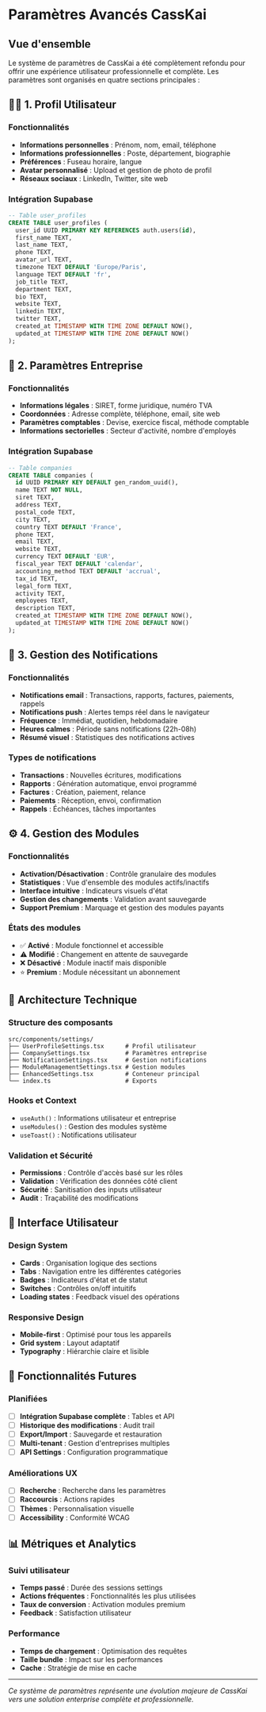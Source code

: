 # Paramètres Avancés CassKai

## Vue d'ensemble

Le système de paramètres de CassKai a été complètement refondu pour offrir une expérience utilisateur professionnelle et complète. Les paramètres sont organisés en quatre sections principales :

## 🧑‍💼 1. Profil Utilisateur

### Fonctionnalités
- **Informations personnelles** : Prénom, nom, email, téléphone
- **Informations professionnelles** : Poste, département, biographie
- **Préférences** : Fuseau horaire, langue
- **Avatar personnalisé** : Upload et gestion de photo de profil
- **Réseaux sociaux** : LinkedIn, Twitter, site web

### Intégration Supabase
```sql
-- Table user_profiles
CREATE TABLE user_profiles (
  user_id UUID PRIMARY KEY REFERENCES auth.users(id),
  first_name TEXT,
  last_name TEXT,
  phone TEXT,
  avatar_url TEXT,
  timezone TEXT DEFAULT 'Europe/Paris',
  language TEXT DEFAULT 'fr',
  job_title TEXT,
  department TEXT,
  bio TEXT,
  website TEXT,
  linkedin TEXT,
  twitter TEXT,
  created_at TIMESTAMP WITH TIME ZONE DEFAULT NOW(),
  updated_at TIMESTAMP WITH TIME ZONE DEFAULT NOW()
);
```

## 🏢 2. Paramètres Entreprise

### Fonctionnalités
- **Informations légales** : SIRET, forme juridique, numéro TVA
- **Coordonnées** : Adresse complète, téléphone, email, site web
- **Paramètres comptables** : Devise, exercice fiscal, méthode comptable
- **Informations sectorielles** : Secteur d'activité, nombre d'employés

### Intégration Supabase
```sql
-- Table companies
CREATE TABLE companies (
  id UUID PRIMARY KEY DEFAULT gen_random_uuid(),
  name TEXT NOT NULL,
  siret TEXT,
  address TEXT,
  postal_code TEXT,
  city TEXT,
  country TEXT DEFAULT 'France',
  phone TEXT,
  email TEXT,
  website TEXT,
  currency TEXT DEFAULT 'EUR',
  fiscal_year TEXT DEFAULT 'calendar',
  accounting_method TEXT DEFAULT 'accrual',
  tax_id TEXT,
  legal_form TEXT,
  activity TEXT,
  employees TEXT,
  description TEXT,
  created_at TIMESTAMP WITH TIME ZONE DEFAULT NOW(),
  updated_at TIMESTAMP WITH TIME ZONE DEFAULT NOW()
);
```

## 🔔 3. Gestion des Notifications

### Fonctionnalités
- **Notifications email** : Transactions, rapports, factures, paiements, rappels
- **Notifications push** : Alertes temps réel dans le navigateur
- **Fréquence** : Immédiat, quotidien, hebdomadaire
- **Heures calmes** : Période sans notifications (22h-08h)
- **Résumé visuel** : Statistiques des notifications actives

### Types de notifications
- **Transactions** : Nouvelles écritures, modifications
- **Rapports** : Génération automatique, envoi programmé
- **Factures** : Création, paiement, relance
- **Paiements** : Réception, envoi, confirmation
- **Rappels** : Échéances, tâches importantes

## ⚙️ 4. Gestion des Modules

### Fonctionnalités
- **Activation/Désactivation** : Contrôle granulaire des modules
- **Statistiques** : Vue d'ensemble des modules actifs/inactifs
- **Interface intuitive** : Indicateurs visuels d'état
- **Gestion des changements** : Validation avant sauvegarde
- **Support Premium** : Marquage et gestion des modules payants

### États des modules
- ✅ **Activé** : Module fonctionnel et accessible
- ⚠️ **Modifié** : Changement en attente de sauvegarde
- ❌ **Désactivé** : Module inactif mais disponible
- ⭐ **Premium** : Module nécessitant un abonnement

## 🔧 Architecture Technique

### Structure des composants
```
src/components/settings/
├── UserProfileSettings.tsx      # Profil utilisateur
├── CompanySettings.tsx          # Paramètres entreprise
├── NotificationSettings.tsx     # Gestion notifications
├── ModuleManagementSettings.tsx # Gestion modules
├── EnhancedSettings.tsx         # Conteneur principal
└── index.ts                     # Exports
```

### Hooks et Context
- `useAuth()` : Informations utilisateur et entreprise
- `useModules()` : Gestion des modules système
- `useToast()` : Notifications utilisateur

### Validation et Sécurité
- **Permissions** : Contrôle d'accès basé sur les rôles
- **Validation** : Vérification des données côté client
- **Sécurité** : Sanitisation des inputs utilisateur
- **Audit** : Traçabilité des modifications

## 🎨 Interface Utilisateur

### Design System
- **Cards** : Organisation logique des sections
- **Tabs** : Navigation entre les différentes catégories
- **Badges** : Indicateurs d'état et de statut
- **Switches** : Contrôles on/off intuitifs
- **Loading states** : Feedback visuel des opérations

### Responsive Design
- **Mobile-first** : Optimisé pour tous les appareils
- **Grid system** : Layout adaptatif
- **Typography** : Hiérarchie claire et lisible

## 🚀 Fonctionnalités Futures

### Planifiées
- [ ] **Intégration Supabase complète** : Tables et API
- [ ] **Historique des modifications** : Audit trail
- [ ] **Export/Import** : Sauvegarde et restauration
- [ ] **Multi-tenant** : Gestion d'entreprises multiples
- [ ] **API Settings** : Configuration programmatique

### Améliorations UX
- [ ] **Recherche** : Recherche dans les paramètres
- [ ] **Raccourcis** : Actions rapides
- [ ] **Thèmes** : Personnalisation visuelle
- [ ] **Accessibility** : Conformité WCAG

## 📊 Métriques et Analytics

### Suivi utilisateur
- **Temps passé** : Durée des sessions settings
- **Actions fréquentes** : Fonctionnalités les plus utilisées
- **Taux de conversion** : Activation modules premium
- **Feedback** : Satisfaction utilisateur

### Performance
- **Temps de chargement** : Optimisation des requêtes
- **Taille bundle** : Impact sur les performances
- **Cache** : Stratégie de mise en cache

---

*Ce système de paramètres représente une évolution majeure de CassKai vers une solution enterprise complète et professionnelle.*

